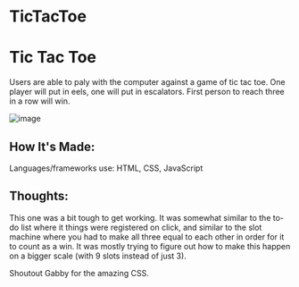 # TicTacToe

# Tic Tac Toe

Users are able to paly with the computer against a game of tic tac toe. One player will put in eels, one will put in escalators. First person to reach three in a row will win. 

![image](https://user-images.githubusercontent.com/102040536/172032340-9fa3344a-d339-4d01-af18-09bf30957a80.png)



## How It's Made:

Languages/frameworks use: HTML, CSS, JavaScript

## Thoughts:

This one was a bit tough to get working. It was somewhat similar to the to-do list where it things were registered on click, and similar to the slot machine where you had to make all three equal to each other in order for it to count as a win. It was mostly trying to figure out how to make this happen on a bigger scale (with 9 slots instead of just 3). 

Shoutout Gabby for the amazing CSS. 
